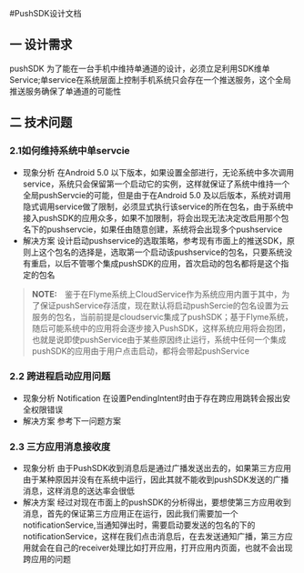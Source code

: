 #PushSDK设计文档
## 一 设计需求
  pushSDK 为了能在一台手机中维持单通道的设计，必须立足利用SDK维单Service;单service在系统层面上控制手机系统只会存在一个推送服务，这个全局推送服务确保了单通道的可能性
  
## 二 技术问题
### 2.1如何维持系统中单servcie
  * 现象分析
  在Android 5.0 以下版本，如果设置全部进行，无论系统中多次调用service，系统只会保留第一个启动它的实例，这样就保证了系统中维持一个全局pushServcie的可能，但是由于在Android 5.0 及以后版本，系统对调用隐式调用service做了限制，必须显式执行该service的所在包名，由于系统中接入pushSDK的应用众多，如果不加限制，将会出现无法决定改启用那个包名下的pushservcie，如果任由随意创建，系统将会出现多个pushservice
  * 解决方案
   设计启动pushservice的选取策略，参考现有市面上的推送SDK，原则上这个包名的选择是，选取第一个启动该pushservice的包名，只要系统没有重启，以后不管哪个集成pushSDK的应用，首次启动的包名都将是这个指定的包名

> **NOTE:**　鉴于在Flyme系统上CloudService作为系统应用内置于其中，为了保证pushService存活度，现在默认将启动pushSercie的包名设置为云服务的包名，当前前提是cloudservic集成了pushSDK；基于Flyme系统，随后可能系统中的应用将会逐步接入PushSDK，这样系统应用将会抱团，也就是说即使pushService由于某些原因终止运行，系统中任何一个集成pushSDK的应用由于用户点击启动，都将会带起pushService

### 2.2 跨进程启动应用问题
* 现象分析
Notification 在设置PendingIntent时由于存在跨应用跳转会报出安全权限错误
* 解决方案
  参考下一问题方案
   
### 2.3 三方应用消息接收度
* 现象分析
由于PushSDK收到消息后是通过广播发送出去的，如果第三方应用由于某种原因并没有在系统中运行，因此其就不能收到pushSDK发送的广播消息，这样消息的送达率会很低
* 解决方案
 经过对现在市面上的pushSDK的分析得出，要想使第三方应用收到消息，首先的保证第三方应用正在运行，因此我们需要加一个notificationService,当通知弹出时，需要启动要发送的包名的下的notificationService，这样在我们点击消息后，在去发送通知广播，第三方应用就会在自己的receiver处理比如打开应用，打开应用内页面，也就不会出现跨应用的问题

